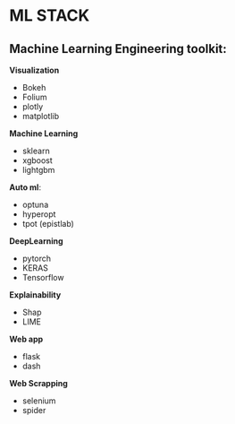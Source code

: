 # ML STACK


## Machine Learning Engineering toolkit: 

**Visualization**
  - Bokeh
  - Folium
  - plotly 
  - matplotlib

**Machine Learning**
- sklearn
- xgboost
- lightgbm

**Auto ml**:
- optuna 
- hyperopt
- tpot (epistlab)


**DeepLearning**
- pytorch
- KERAS
- Tensorflow

**Explainability**
- Shap 
- LIME


**Web app**
- flask
- dash 


**Web Scrapping**
- selenium
- spider
